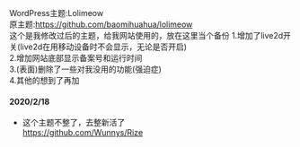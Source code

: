 WordPress主题:Lolimeow  
原主题:https://github.com/baomihuahua/lolimeow  
这个是我修改过后的主题，给我网站使用的，放在这里当个备份 
1.增加了live2d开关(live2d在用移动设备时不会显示，无论是否开启)  
2.增加网站底部显示备案号和运行时间  
3.(表面)删除了一些对我没用的功能(强迫症)  
4.其他的想到了再加  
#### 2020/2/18  
* 这个主题不整了，去整新活了  
https://github.com/Wunnys/Rize